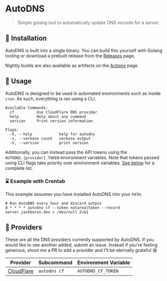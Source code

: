 # AutoDNS
> Simple golang tool to automatically update DNS records for a server.

## 💾 Installation
AutoDNS is built into a single binary. You can build this yourself with Golang tooling or download a prebuilt release from the [Releases](https://github.com/lolPants/autodns/releases) page.

Nightly builds are also available as artifacts on the [Actions](https://github.com/lolPants/autodns/actions?query=workflow%3A%22Golang+Build%22) page.

## 🚀 Usage
AutoDNS is designed to be used in automated environments such as inside `cron`. As such, everything is ran using a CLI.
```
Available Commands:
  cf          Use CloudFlare DNS provider
  help        Help about any command     
  version     Print version information

Flags:
  -h, --help            help for autodns
  -v, --verbose count   verbose output
  -V, --version         print version
```

Additionally, you can instead pass the API tokens using the `AUTODNS_{provider}_TOKEN` environment variables. Note that tokens passed using CLI flags take priority over environment variables. [See below](#providers) for a complete list.

### ⌛ Example with Crontab
This example assumes you have installed AutoDNS into your `PATH`.
```cron
# Run AutoDNS every hour and discard output
0 * * * * autodns cf --token notarealtoken --record server.jackbaron.dev > /dev/null 2>&1
```

## 📡 Providers
These are all the DNS providers currently supported by AutoDNS. If you would like to see another added, submit an issue. Instead if you're feeling generous, shoot me a PR to add a provider and I'll be eternally grateful :smile:

| Provider | Subcommand | Environment Variable |
| - | - | - |
| [CloudFlare](http://cloudflare.com/) | `autodns cf` | `AUTODNS_CF_TOKEN` |
